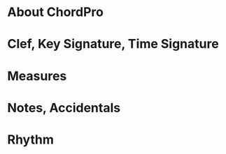 # About ChordPro

# Clef, Key Signature, Time Signature

# Measures

# Notes, Accidentals

# Rhythm
